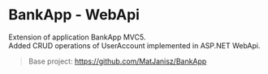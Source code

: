 # BankApp - WebApi
Extension of application BankApp MVC5.</br>
Added CRUD operations of UserAccount implemented in ASP.NET WebApi.
> Base project: https://github.com/MatJanisz/BankApp
